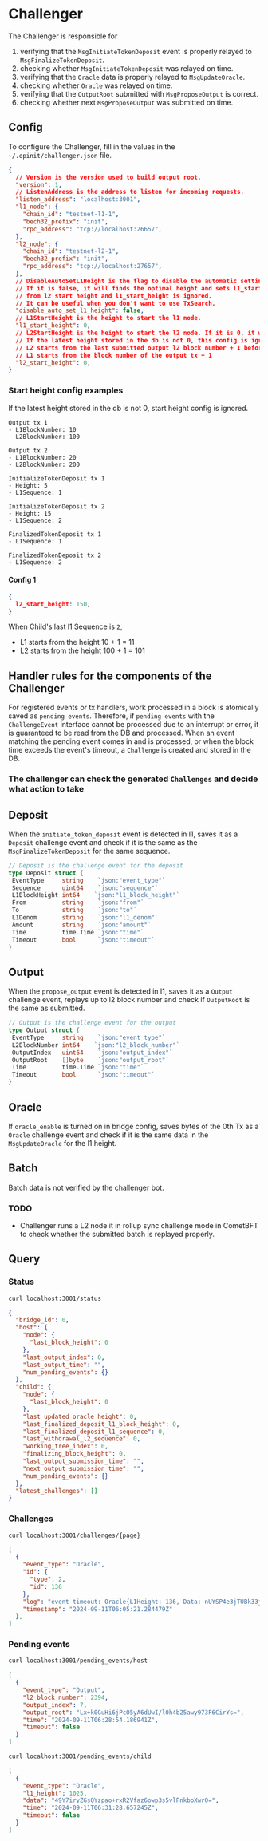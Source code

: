 # Challenger

The Challenger is responsible for

1. verifying that the `MsgInitiateTokenDeposit` event is properly relayed to `MsgFinalizeTokenDeposit`.
2. checking whether `MsgInitiateTokenDeposit` was relayed on time.
3. verifying that the `Oracle` data is properly relayed to `MsgUpdateOracle`.
4. checking whether `Oracle` was relayed on time.
5. verifying that the `OutputRoot` submitted with `MsgProposeOutput` is correct.
6. checking whether next `MsgProposeOutput` was submitted on time.

## Config

To configure the Challenger, fill in the values in the `~/.opinit/challenger.json` file.

```json
{
  // Version is the version used to build output root.
  "version": 1,
  // ListenAddress is the address to listen for incoming requests.
  "listen_address": "localhost:3001",
  "l1_node": {
    "chain_id": "testnet-l1-1",
    "bech32_prefix": "init",
    "rpc_address": "tcp://localhost:26657",
  },
  "l2_node": {
    "chain_id": "testnet-l2-1",
    "bech32_prefix": "init",
    "rpc_address": "tcp://localhost:27657",
  },
  // DisableAutoSetL1Height is the flag to disable the automatic setting of the l1 height.
  // If it is false, it will finds the optimal height and sets l1_start_height automatically
  // from l2 start height and l1_start_height is ignored.
  // It can be useful when you don't want to use TxSearch.
  "disable_auto_set_l1_height": false,
  // L1StartHeight is the height to start the l1 node.
  "l1_start_height": 0,
  // L2StartHeight is the height to start the l2 node. If it is 0, it will start from the latest height.
  // If the latest height stored in the db is not 0, this config is ignored.
  // L2 starts from the last submitted output l2 block number + 1 before L2StartHeight.
  // L1 starts from the block number of the output tx + 1
  "l2_start_height": 0,
}
```

### Start height config examples

If the latest height stored in the db is not 0, start height config is ignored.

```shell
Output tx 1 
- L1BlockNumber: 10
- L2BlockNumber: 100

Output tx 2
- L1BlockNumber: 20
- L2BlockNumber: 200

InitializeTokenDeposit tx 1
- Height: 5
- L1Sequence: 1

InitializeTokenDeposit tx 2
- Height: 15
- L1Sequence: 2

FinalizedTokenDeposit tx 1
- L1Sequence: 1

FinalizedTokenDeposit tx 2
- L1Sequence: 2
```

#### Config 1

```json
{
  l2_start_height: 150, 
}
```

When Child's last l1 Sequence is `2`,

- L1 starts from the height 10 + 1 = 11
- L2 starts from the height 100 + 1 = 101

## Handler rules for the components of the Challenger

For registered events or tx handlers, work processed in a block is atomically saved as `pending events`. Therefore, if `pending events` with the `ChallengeEvent` interface cannot be processed due to an interrupt or error, it is guaranteed to be read from the DB and processed. When an event matching the pending event comes in and is processed, or when the block time exceeds the event's timeout, a `Challenge` is created and stored in the DB.

### The challenger can check the generated `Challenges` and decide what action to take

## Deposit

When the `initiate_token_deposit` event is detected in l1, saves it as a `Deposit` challenge event and check if it is the same as the `MsgFinalizeTokenDeposit` for the same sequence.

```go
// Deposit is the challenge event for the deposit
type Deposit struct {
 EventType     string    `json:"event_type"`
 Sequence      uint64    `json:"sequence"`
 L1BlockHeight int64    `json:"l1_block_height"`
 From          string    `json:"from"`
 To            string    `json:"to"`
 L1Denom       string    `json:"l1_denom"`
 Amount        string    `json:"amount"`
 Time          time.Time `json:"time"`
 Timeout       bool      `json:"timeout"`
}
```

## Output

When the `propose_output` event is detected in l1, saves it as a `Output` challenge event, replays up to l2 block number and check if `OutputRoot` is the same as submitted.

```go
// Output is the challenge event for the output
type Output struct {
 EventType     string    `json:"event_type"`
 L2BlockNumber int64    `json:"l2_block_number"`
 OutputIndex   uint64    `json:"output_index"`
 OutputRoot    []byte    `json:"output_root"`
 Time          time.Time `json:"time"`
 Timeout       bool      `json:"timeout"`
}
```

## Oracle

If `oracle_enable` is turned on in bridge config, saves bytes of the 0th Tx as a `Oracle` challenge event and check if it is the same data in the `MsgUpdateOracle` for the l1 height.

## Batch

Batch data is not verified by the challenger bot.

### TODO

- Challenger runs a L2 node it in rollup sync challenge mode in CometBFT to check whether the submitted batch is replayed properly.

## Query

### Status

```bash
curl localhost:3001/status
```

```json
{
  "bridge_id": 0,
  "host": {
    "node": {
      "last_block_height": 0
    },
    "last_output_index": 0,
    "last_output_time": "",
    "num_pending_events": {}
  },
  "child": {
    "node": {
      "last_block_height": 0
    },
    "last_updated_oracle_height": 0,
    "last_finalized_deposit_l1_block_height": 0,
    "last_finalized_deposit_l1_sequence": 0,
    "last_withdrawal_l2_sequence": 0,
    "working_tree_index": 0,
    "finalizing_block_height": 0,
    "last_output_submission_time": "",
    "next_output_submission_time": "",
    "num_pending_events": {}
  },
  "latest_challenges": []
}
```

### Challenges

```bash
curl localhost:3001/challenges/{page}
```

```json
[
  {
    "event_type": "Oracle",
    "id": {
      "type": 2,
      "id": 136
    },
    "log": "event timeout: Oracle{L1Height: 136, Data: nUYSP4e3jTUBk33jFSYuWW28U+uTO+g3IO5/iZfbDTo, Time: 2024-09-11 06:01:21.257012 +0000 UTC}",
    "timestamp": "2024-09-11T06:05:21.284479Z"
  },
]
```

### Pending events

```bash
curl localhost:3001/pending_events/host
```

```json
[
  {
    "event_type": "Output",
    "l2_block_number": 2394,
    "output_index": 7,
    "output_root": "Lx+k0GuHi6jPcO5yA6dUwI/l0h4b25awy973F6CirYs=",
    "time": "2024-09-11T06:28:54.186941Z",
    "timeout": false
  }
]
```

```bash
curl localhost:3001/pending_events/child
```

```json
[
  {
    "event_type": "Oracle",
    "l1_height": 1025,
    "data": "49Y7iryZGsQYzpao+rxR2Vfaz6owp3s5vlPnkboXwr0=",
    "time": "2024-09-11T06:31:28.657245Z",
    "timeout": false
  }
]
```
